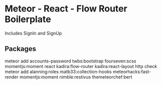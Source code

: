 # Meteor - React - Flow Router Boilerplate 
Includes SignIn and SignUp

## Packages
meteor add accounts-password twbs:bootstrap fourseven:scss momentjs:moment react kadira:flow-router kadira:react-layout http check 
meteor add alanning:roles matb33:collection-hooks meteorhacks:fast-render momentjs:moment nimble:restivus themeteorchef:bert